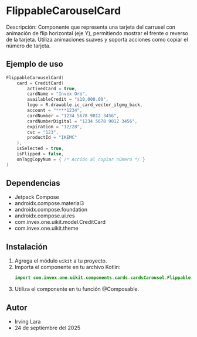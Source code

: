 # FlippableCarouselCard

Descripción: Componente que representa una tarjeta del carrusel con animación de flip horizontal (eje Y), permitiendo mostrar el frente o reverso de la tarjeta. Utiliza animaciones suaves y soporta acciones como copiar el número de tarjeta.

## Ejemplo de uso
```kotlin
FlippableCarouselCard(
    card = CreditCard(
        activedCard = true,
        cardName = "Invex Oro",
        availableCredit = "$10,000.00",
        logo = R.drawable.ic_card_vector_itgmg_back,
        account = "****1234",
        cardNumber = "1234 5678 9012 3456",
        cardNumberDigital = "1234 5678 9012 3456",
        expiration = "12/28",
        cvc = "123",
        productId = "IKEMC"
    ),
    isSelected = true,
    isFlipped = false,
    onTaggCopyNum = { /* Acción al copiar número */ }
)
```

## Dependencias
- Jetpack Compose
- androidx.compose.material3
- androidx.compose.foundation
- androidx.compose.ui.res
- com.invex.one.uikit.model.CreditCard
- com.invex.one.uikit.theme

## Instalación
1. Agrega el módulo `uikit` a tu proyecto.
2. Importa el componente en tu archivo Kotlin:
   ```kotlin
   import com.invex.one.uikit.components.cards.cardsCarousel.FlippableCarouselCard
   ```
3. Utiliza el componente en tu función @Composable.

## Autor
- Irving Lara
- 24 de septiembre del 2025

